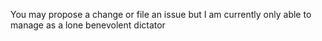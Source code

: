 You may propose a change or file an issue but I am currently only able to manage as a lone benevolent dictator
